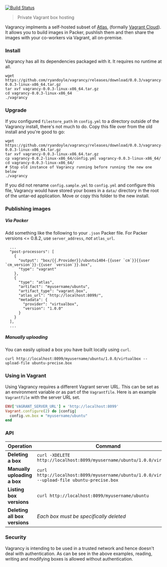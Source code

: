 [![Build Status](https://img.shields.io/travis/ryandoyle/vagrancy.svg)](https://travis-ci.org/ryandoyle/vagrancy)

> Private Vagrant box hosting

Vagrancy implments a self-hosted subset of [Atlas](https://atlas.hashicorp.com/), (formally [Vagrant Cloud](https://vagrantcloud.com)). It allows you to build images in Packer, pushlish them and then share the images with your co-workers via Vagrant, all on-premise.

### Install
Vagrancy has all its dependencies packaged with it. It requires no runtime at all.
```shell
wget https://github.com/ryandoyle/vagrancy/releases/download/0.0.3/vagrancy-0.0.3-linux-x86_64.tar.gz
tar xvf vagrancy-0.0.3-linux-x86_64.tar.gz
cd vagrancy-0.0.3-linux-x86_64
./vagrancy
```

### Upgrade
If you configured `filestore_path` in `config.yml` to a directory outside of the Vagrancy install, there's not much to do. Copy this file over from the old install and you're good to go:
```shell
wget https://github.com/ryandoyle/vagrancy/releases/download/0.0.3/vagrancy-0.0.3-linux-x86_64.tar.gz
tar xvf vagrancy-0.0.3-linux-x86_64.tar.gz
cp vagrancy-0.0.2-linux-x86_64/config.yml vagrancy-0.0.3-linux-x86_64/
cd vagrancy-0.0.3-linux-x86_64/
# Stop old instance of Vagrancy running before running the new one below
./vagrancy
```
If you did not rename `config.sample.yml` to `config.yml` and configure this file, Vagrancy would have stored your boxes in a `data/` directory in the root of the untar-ed application. Move or copy this folder to the new install.


### Publishing images
##### Via Packer
Add something like the following to your `.json` Packer file. For Packer versions <= 0.8.2, use `server_address`, *not* `atlas_url`.
```
  ...
  "post-processors": [                              
    {   
      "output": "box/{{.Provider}}/ubuntu1404-{{user `cm`}}{{user `cm_version`}}-{{user `version`}}.box",
      "type": "vagrant"
    },  
    {   
      "type": "atlas",
      "artifact": "myusername/ubuntu",
      "artifact_type": "vagrant.box",
      "atlas_url": "http://localhost:8099/",
      "metadata": {
        "provider": "virtualbox",
        "version": "1.0.0"
      }   
    }   
  ], 
  ...
```
##### Manually uploading
You can easily upload a box you have built locally using `curl`.
```
curl http://localhost:8099/myusername/ubuntu/1.0.0/virtualbox --upload-file ubuntu-precise.box
```

### Using in Vagrant
Using Vagrancy requires a different Vagrant server URL. This can be set as an environment variable *or* as part of the `Vagrantfile`. Here is an example `Vagrantfile` with the server URL set.
```ruby
ENV['VAGRANT_SERVER_URL'] = 'http://localhost:8099'
Vagrant.configure(2) do |config|
  config.vm.box = "myusername/ubuntu"
end
```
### API
Operation| Command 
---------|----------
**Deleting a box** | `curl -XDELETE http://localhost:8099/myusername/ubuntu/1.0.0/virtualbox`
**Manually uploading a box** | `curl http://localhost:8099/myusername/ubuntu/1.0.0/virtualbox --upload-file ubuntu-precise.box`
**Listing box versions** | `curl http://localhost:8099/myusername/ubuntu`
**Deleting all box versions** | *Each box must be specifically deleted*

### Security
Vagrancy is intending to be used in a trusted network and hence doesn't deal with authentication. As can be see in
the above examples, reading, writing and modifying boxes is allowed without authentication.
